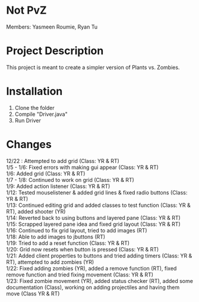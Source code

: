 Not PvZ
================
Members: Yasmeen Roumie, Ryan Tu

Project Description
======
This project is meant to create a simpler version of Plants vs. Zombies.

Installation
======
1. Clone the folder
2. Compile "Driver.java"
3. Run Driver

Changes 
======
12/22 : Attempted to add grid (Class: YR & RT) <br>
1/5 - 1/6: Fixed errors with making gui appear (Class: YR & RT) <br>
1/6: Added grid (Class: YR & RT) <br>
1/7 - 1/8: Continued to work on grid (Class: YR & RT) <br>
1/9: Added action listener (Class: YR & RT) <br>
1/12: Tested mouselistener & added grid lines & fixed radio buttons (Class: YR & RT) <br>
1/13: Continued editing grid and added classes to test function (Class: YR & RT), added shooter (YR) <br>
1/14: Reverted back to using buttons and layered pane (Class: YR & RT) <br>
1/15: Scrapped layered pane idea and fixed grid layout (Class: YR & RT) <br>
1/16: Continued to fix grid layout, tried to add images (RT) <br>
1/18: Able to add images to jbuttons (RT) <br>
1/19: Tried to add a reset function (Class: YR & RT) <br>
1/20: Grid now resets when button is pressed (Class: YR & RT) <br>
1/21: Added client properties to buttons and tried adding timers (Class: YR & RT), attempted to add zombies (YR) <br>
1/22: Fixed adding zombies (YR), added a remove function (RT), fixed remove function and tried fixing movement (Class: YR & RT) <br>
1/23: Fixed zombie movement (YR), added status checker (RT), added some documentation (Class), working on adding projectiles and having them move (Class YR & RT) <br>
